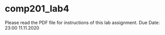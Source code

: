 # comp201_lab4

Please read the PDF file for instructions of this lab assignment.
Due Date: 23:00 11.11.2020
